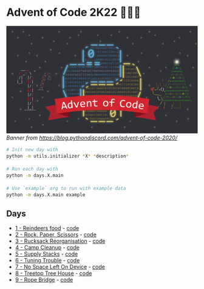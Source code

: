 # Advent of Code 2K22 🎅🦌🎄

![banner](banner.webp)
*Banner from https://blog.pythondiscord.com/advent-of-code-2020/*

```sh
# Init new day with
python -m utils.initializer *X* *description* 

# Run each day with 
python -m days.X.main

# Use `example` arg to run with example data
python -m days.X.main example
```

## Days

- [1 - Reindeers food](https://adventofcode.com/2022/day/1) - [code](/days/1/main.py)
- [2 - Rock, Paper, Scissors](https://adventofcode.com/2022/day/2) - [code](/days/2/main.py)
- [3 - Rucksack Reorganisation](https://adventofcode.com/2022/day/3) - [code](/days/3/main.py)
- [4 - Camp Cleanup](https://adventofcode.com/2022/day/4) - [code](/days/4/main.py)
- [5 - Supply Stacks](https://adventofcode.com/2022/day/5) - [code](/days/5/main.py)
- [6 - Tuning Trouble](https://adventofcode.com/2022/day/6) - [code](/days/6/main.py)
- [7 - No Space Left On Device](https://adventofcode.com/2022/day/7) - [code](/days/7/main.py)
- [8 - Treetop Tree House](https://adventofcode.com/2022/day/8) - [code](/days/8/main.py)
- [9 - Rope Bridge](https://adventofcode.com/2022/day/9) - [code](/days/9/main.py)